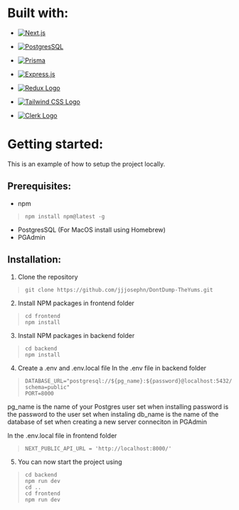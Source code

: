 # Built with:

* [![Next.js](https://img.shields.io/badge/Next.js-000000?style=for-the-badge&logo=next.js&logoColor=white)](https://nextjs.org/)

* [![PostgresSQL](https://img.shields.io/badge/postgres-%23316192.svg?style=for-the-badge&logo=postgresql&logoColor=white)](https://www.postgresql.org/)

* [![Prisma](http://made-with.prisma.io/dark.svg)](https://prisma.io)

* [![Express.js](https://img.shields.io/badge/express.js-%23404d59.svg?style=for-the-badge&logo=express&logoColor=%2361DAFB)](https://expressjs.com/)

* [![Redux Logo](images/redux-logo.png)](https://redux.js.org/)

* [![Tailwind CSS Logo](images/tailwindcss-logo.png)](https://tailwindcss.com/)

* [![Clerk Logo](images/clerk-logo.png)](https://clerk.dev/)

# Getting started:
This is an example of how to setup the project locally.

## Prerequisites:
* npm
> ```
> npm install npm@latest -g
> ```
* PostgresSQL (For MacOS install using Homebrew)
* PGAdmin

## Installation:
1. Clone the repository
> ```
> git clone https://github.com/jjjosephn/DontDump-TheYums.git
> ```
2. Install NPM packages in frontend folder
> ```
> cd frontend
> npm install
> ```
3. Install NPM packages in backend folder
> ```
> cd backend
> npm install
> ```
4. Create a .env and .env.local file
In the .env file in backend folder
> ```
> DATABASE_URL="postgresql://${pg_name}:${password}@localhost:5432/${db_name}?schema=public"
> PORT=8000
> ```
pg_name is the name of your Postgres user set when installing
password is the password to the user set when instaling
db_name is the name of the database of set when creating a new server conneciton in PGAdmin

In the .env.local file in frontend folder
> ```
> NEXT_PUBLIC_API_URL = 'http://localhost:8000/'
> ```

5. You can now start the project using
> ```
> cd backend
> npm run dev
> cd ..
> cd frontend
> npm run dev
> ```
